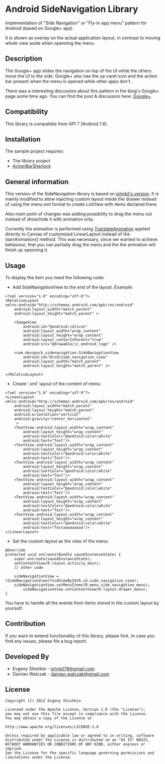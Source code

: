 Android SideNavigation Library
==============================

Implementation of "Side Navigation" or "Fly-in app menu" pattern for Android (based on Google+ app).

It is shown as overlay on the actual application layout, in contrast to moving whole view aside when openning the menu.

Description
-----------

The Google+ app slides the navigation on top of the UI while the others move the UI to the side. 
Google+ also has the up caret icon and the action bar present when the menu is opened while other apps don't.

There was a interesting discussion about this pattern in the blog's Google+ page some time ago. 
You can find the post & discussion here: [Google+](https://plus.google.com/115177579026138386092/posts/AvXiTF7LqDK).


Compatibility
-------------

This library is compatible from API 7 (Android 1.6).

Installation
------------

The sample project requires:

* The library project
* [ActionBarSherlock](https://github.com/JakeWharton/ActionBarSherlock)

General information
-------------------

This version of the SideNavigation library is based on [johnkil's version](http://johnkil.github.com/SideNavigation).
It is mainly modified to allow injecting custom layout inside the drawer instead of using the menu.xml format to create ListView with items declared there.

Also main point of changes was adding possibility to drag the menu out instead of show/hide it with animation only.

Currently the animation is performed using [TranslateAnimation](http://developer.android.com/reference/android/view/animation/TranslateAnimation.html) applied directly to Canvas of customized LinearLayout instead of the startAnimation() method.
This was necessary, since we wanted to achieve behaviour, that you can partially drag the menu and the the animation will finish up openning it.


Usage
-----

To display the item you need the following code:

* Add SideNavigationView to the end of the layout. Example:

```
<?xml version="1.0" encoding="utf-8"?>
<RelativeLayout xmlns:android="http://schemas.android.com/apk/res/android"
    android:layout_width="match_parent"
    android:layout_height="match_parent" >

    <ImageView
        android:id="@android:id/icon"
        android:layout_width="wrap_content"
        android:layout_height="wrap_content"
        android:layout_centerInParent="true"
        android:src="@drawable/ic_android_logo" />

    <com.devspark.sidenavigation.SideNavigationView
        android:id="@+id/side_navigation_view"
        android:layout_width="match_parent"
        android:layout_height="match_parent" />

</RelativeLayout>
```

* Create '.xml' layout of the content of menu.

```
<?xml version="1.0" encoding="utf-8"?>
<LinearLayout xmlns:android="http://schemas.android.com/apk/res/android"
    android:layout_width="match_parent"
    android:layout_height="match_parent"
    android:orientation="vertical"
    android:gravity="center_horizontal"
     >
    <TextView android:layout_width="wrap_content"
        android:layout_height="wrap_content"
        android:textColor="@android:color/white"
        android:text="Test"/>
    <TextView android:layout_width="wrap_content"
        android:layout_height="wrap_content"
        android:textColor="@android:color/white"
        android:text="Test"/>
    <TextView android:layout_width="wrap_content"
        android:layout_height="wrap_content"
        android:textColor="@android:color/white"
        android:text="Test"/>
    <TextView android:layout_width="wrap_content"
        android:layout_height="wrap_content"
        android:textColor="@android:color/white"
        android:text="Test"/>
    <TextView android:layout_width="wrap_content"
        android:layout_height="wrap_content"
        android:textColor="@android:color/white"
        android:text="Test"/>
    <TextView android:layout_width="wrap_content"
        android:layout_height="wrap_content"
        android:textColor="@android:color/white"
        android:text="Testaaaaaaaaa"/>
</LinearLayout>
```

* Set the custom layout as the view of the menu:

```
@Override
protected void onCreate(Bundle savedInstanceState) {
    super.onCreate(savedInstanceState);
	setContentView(R.layout.activity_main);
    // other code
    
    sideNavigationView = (SideNavigationView)findViewById(R.id.side_navigation_view);
    sideNavigationView.setMenuItems(R.menu.side_navigation_menu);
        sideNavigationView.setContentView(R.layout.drawer_menu);
}
```

You have to handle all the events from items stored in the custom layout by yourself.

Contribution
------------

If you want to extend functionality of this library, please fork. In case you find any issues, please file a bug report.

Developed By
------------
* Evgeny Shishkin - <johnkil78@gmail.com>
* Damian Walczak - <damian.walczak@gmail.com>

License
-------

    Copyright (C) 2012 Evgeny Shishkin
    
    Licensed under the Apache License, Version 2.0 (the "License");
    you may not use this file except in compliance with the License.
    You may obtain a copy of the License at
    
    http://www.apache.org/licenses/LICENSE-2.0
    
    Unless required by applicable law or agreed to in writing, software
    distributed under the License is distributed on an "AS IS" BASIS,
    WITHOUT WARRANTIES OR CONDITIONS OF ANY KIND, either express or implied.
    See the License for the specific language governing permissions and
    limitations under the License.


